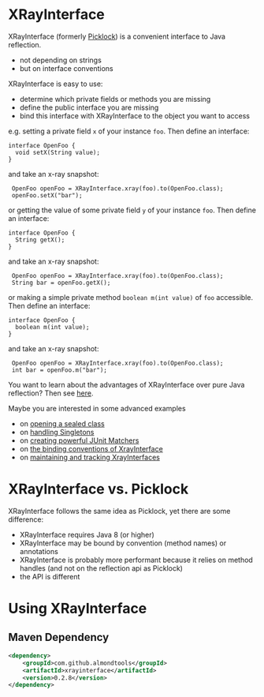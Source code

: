 XRayInterface
=============

XRayInterface (formerly [Picklock](https://github.com/almondtools/picklock)) is a convenient interface to Java reflection.

* not depending on strings
* but on interface conventions

XRayInterface is easy to use:

* determine which private fields or methods you are missing 
* define the public interface you are missing
* bind this interface with XRayInterface to the object you want to access


e.g. setting a private field `x` of your instance `foo`. Then define an interface:

    interface OpenFoo {
      void setX(String value);
    }
    
and take an x-ray snapshot:

     OpenFoo openFoo = XRayInterface.xray(foo).to(OpenFoo.class);
     openFoo.setX("bar");

or getting the value of some private field `y` of your instance `foo`. Then define an interface:

    interface OpenFoo {
      String getX();
    }
    
and take an x-ray snapshot:

     OpenFoo openFoo = XRayInterface.xray(foo).to(OpenFoo.class);
     String bar = openFoo.getX();

or making a simple private method `boolean m(int value)` of `foo` accessible. Then define an interface:

    interface OpenFoo {
      boolean m(int value);
    }
    
and take an x-ray snapshot:

     OpenFoo openFoo = XRayInterface.xray(foo).to(OpenFoo.class);
     int bar = openFoo.m("bar");

You want to learn about the advantages of XRayInterface over pure Java reflection? Then see [here](XRayInterfaceVsJavaReflection.md).

Maybe you are interested in some advanced examples

* on [opening a sealed class](OpeningASealedClass.md)
* on [handling Singletons](HandlingSingletons.md)
* on [creating powerful JUnit Matchers](CreatingPowerfulJUnitMatchers.md)
* on [the binding conventions of XrayInterface](BindingConventions.md) 
* on [maintaining and tracking XrayInterfaces](MaintainingAndTrackingXRayInterfaces.md) 


XRayInterface vs. Picklock
==========================
XRayInterface follows the same idea as Picklock, yet there are some difference:

* XRayInterface requires Java 8 (or higher)
* XRayInterface may be bound by convention (method names) or annotations
* XRayInterface is probably more performant because it relies on method handles (and not on the reflection api as Picklock)
* the API is different


Using XRayInterface
===================

Maven Dependency
----------------

```xml
<dependency>
	<groupId>com.github.almondtools</groupId>
	<artifactId>xrayinterface</artifactId>
	<version>0.2.8</version>
</dependency>
```